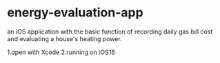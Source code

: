# energy-evaluation-app

an iOS application with the basic function of recording daily gas bill cost and evaluating a house's heating power.

1.open with Xcode
2.running on iOS16

